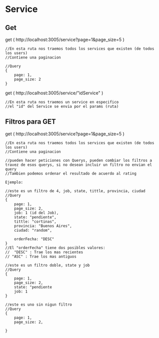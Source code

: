 # Service

## Get

get ( http://localhost:3005/service?page=1&page_size=5 )
```
//En esta ruta nos traemos todos los services que existen (de todos los users)
//Contiene una paginacion

//Query
{
    page: 1,
    page_size: 2
}
```

get ( http://localhost:3005/service/"idService" )
```
//En esta ruta nos traemos un service en especifico
//el "id" del Service se envia por el params (ruta)

```

## Filtros para GET

get ( http://localhost:3005/service?page=1&page_size=5 )

```
//En esta ruta nos traemos todos los services que existen (de todos los users)
//Contiene una paginacion

//pueden hacer peticiones con Querys, pueden combiar los filtros a travez de esos querys, si no desean incluir un filtro no envian el query
//Tambien podemos ordenar el resultado de acuerdo al rating

Ejemplo:

//este es un filtro de 4, job, state, tittle, provincia, ciudad
//Query
{
    page: 1,
    page_size: 2,
    job: 1 (id del Job),
    state: "pendiente",
    tittle: "cortinas",
    provincia: "Buenos Aires",
    ciudad: "random",

    orderFecha: "DESC"
}
//El "orderFecha" tiene dos posibles valores:
//  "DESC" : Trae los mas recientes
// "ASC" : Trae los mas antiguos

//este es un filtro doble, state y job
//Query
{
    page: 1,
    page_size: 2,
    state: "pendiente
    job: 1
}

//este es uno sin nigun filtro
//Query
{
    page: 1,
    page_size: 2,

}


```

